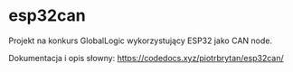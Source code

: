 # esp32can
Projekt na konkurs GlobalLogic wykorzystujący ESP32 jako CAN node.

Dokumentacja i opis słowny:
https://codedocs.xyz/piotrbrytan/esp32can/
